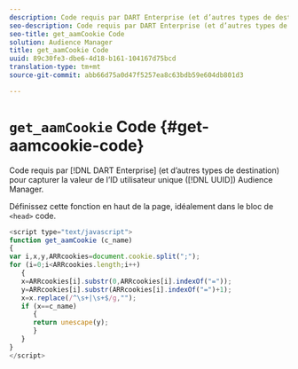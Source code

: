 ```yaml
---
description: Code requis par DART Enterprise (et d’autres types de destination) pour capturer la valeur de l’ID utilisateur unique (UUID) d’Audience Manager.
seo-description: Code requis par DART Enterprise (et d’autres types de destination) pour capturer la valeur de l’ID utilisateur unique (UUID) d’Audience Manager.
seo-title: get_aamCookie Code
solution: Audience Manager
title: get_aamCookie Code
uuid: 89c30fe3-dbe6-4d18-b161-104167d75bcd
translation-type: tm+mt
source-git-commit: abb66d75a0d47f5257ea8c63bdb59e604db801d3

---
```



# `get_aamCookie` Code {#get-aamcookie-code}

Code requis par [!DNL DART Enterprise] (et d’autres types de destination) pour capturer la valeur de l’ID utilisateur unique ([!DNL UUID]) Audience Manager.

Définissez cette fonction en haut de la page, idéalement dans le bloc de `<head>` code.

<!-- r_aam_de_cookie.xml -->

```js
<script type="text/javascript">
function get_aamCookie (c_name)
{
var i,x,y,ARRcookies=document.cookie.split(";");
for (i=0;i<ARRcookies.length;i++)
   {
   x=ARRcookies[i].substr(0,ARRcookies[i].indexOf("="));
   y=ARRcookies[i].substr(ARRcookies[i].indexOf("=")+1);
   x=x.replace(/^\s+|\s+$/g,"");
   if (x==c_name)
      { 
      return unescape(y);
      }
   }
}
</script>
```

